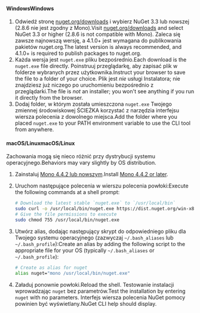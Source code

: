 #### <a name="windows"></a><span data-ttu-id="65938-101">Windows</span><span class="sxs-lookup"><span data-stu-id="65938-101">Windows</span></span>

1. <span data-ttu-id="65938-102">Odwiedź stronę [nuget.org/downloads](https://nuget.org/downloads) i wybierz NuGet 3.3 lub nowszej (2.8.6 nie jest zgodny z Mono).</span><span class="sxs-lookup"><span data-stu-id="65938-102">Visit [nuget.org/downloads](https://nuget.org/downloads) and select NuGet 3.3 or higher (2.8.6 is not compatible with Mono).</span></span> <span data-ttu-id="65938-103">Zaleca się zawsze najnowszą wersję, a 4.1.0+ jest wymagana do publikowania pakietów nuget.org.</span><span class="sxs-lookup"><span data-stu-id="65938-103">The latest version is always recommended, and 4.1.0+ is required to publish packages to nuget.org.</span></span>
1. <span data-ttu-id="65938-104">Każda wersja jest `nuget.exe` pliku bezpośrednio.</span><span class="sxs-lookup"><span data-stu-id="65938-104">Each download is the `nuget.exe` file directly.</span></span> <span data-ttu-id="65938-105">Poinstruuj przeglądarkę, aby zapisać plik w folderze wybranych przez użytkownika.</span><span class="sxs-lookup"><span data-stu-id="65938-105">Instruct your browser to save the file to a folder of your choice.</span></span> <span data-ttu-id="65938-106">Plik jest *nie* usługi Instalatora; nie znajdziesz już niczego po uruchomieniu bezpośrednio z przeglądarki.</span><span class="sxs-lookup"><span data-stu-id="65938-106">The file is *not* an installer; you won't see anything if you run it directly from the browser.</span></span>
1. <span data-ttu-id="65938-107">Dodaj folder, w którym została umieszczona `nuget.exe` Twojego zmiennej środowiskowej ŚCIEŻKA korzystać z narzędzia interfejsu wiersza polecenia z dowolnego miejsca.</span><span class="sxs-lookup"><span data-stu-id="65938-107">Add the folder where you placed `nuget.exe` to your PATH environment variable to use the CLI tool from anywhere.</span></span>

#### <a name="macoslinux"></a><span data-ttu-id="65938-108">macOS/Linux</span><span class="sxs-lookup"><span data-stu-id="65938-108">macOS/Linux</span></span>

<span data-ttu-id="65938-109">Zachowania mogą się nieco różnić przy dystrybucji systemu operacyjnego.</span><span class="sxs-lookup"><span data-stu-id="65938-109">Behaviors may vary slightly by OS distribution.</span></span>

1. <span data-ttu-id="65938-110">Zainstaluj [Mono 4.4.2 lub nowszym](http://www.mono-project.com/docs/getting-started/install/).</span><span class="sxs-lookup"><span data-stu-id="65938-110">Install [Mono 4.4.2 or later](http://www.mono-project.com/docs/getting-started/install/).</span></span>

1. <span data-ttu-id="65938-111">Uruchom następujące polecenia w wierszu polecenia powłoki:</span><span class="sxs-lookup"><span data-stu-id="65938-111">Execute the following commands at a shell prompt:</span></span>

    ```bash
    # Download the latest stable `nuget.exe` to `/usr/local/bin`
    sudo curl -o /usr/local/bin/nuget.exe https://dist.nuget.org/win-x86-commandline/latest/nuget.exe
    # Give the file permissions to execute
    sudo chmod 755 /usr/local/bin/nuget.exe
    ```

1. <span data-ttu-id="65938-112">Utwórz alias, dodając następujący skrypt do odpowiedniego pliku dla Twojego systemu operacyjnego (zazwyczaj `~/.bash_aliases` lub `~/.bash_profile`):</span><span class="sxs-lookup"><span data-stu-id="65938-112">Create an alias by adding the following script to the appropriate file for your OS (typically `~/.bash_aliases` or `~/.bash_profile`):</span></span>

    ```bash
    # Create as alias for nuget
    alias nuget="mono /usr/local/bin/nuget.exe"
    ```

1. <span data-ttu-id="65938-113">Załaduj ponownie powłoki.</span><span class="sxs-lookup"><span data-stu-id="65938-113">Reload the shell.</span></span>  <span data-ttu-id="65938-114">Testowanie instalacji wprowadzając `nuget` bez parametrów.</span><span class="sxs-lookup"><span data-stu-id="65938-114">Test the installation by entering `nuget` with no parameters.</span></span> <span data-ttu-id="65938-115">Interfejs wiersza polecenia NuGet pomocy powinien być wyświetlany.</span><span class="sxs-lookup"><span data-stu-id="65938-115">NuGet CLI help should display.</span></span>